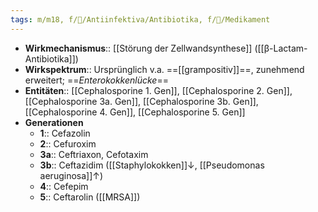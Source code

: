 ```yaml
---
tags: m/m18, f/🦠/Antiinfektiva/Antibiotika, f/💊/Medikament
---
```

- **Wirkmechanismus**:: [[Störung der Zellwandsynthese]] ([[β-Lactam-Antibiotika]])
- **Wirkspektrum**:: Ursprünglich v.a. ==[[grampositiv]]==, zunehmend erweitert; ==*Enterokokkenlücke*==
- **Entitäten**:: [[Cephalosporine 1. Gen]], [[Cephalosporine 2. Gen]], [[Cephalosporine 3a. Gen]], [[Cephalosporine 3b. Gen]], [[Cephalosporine 4. Gen]], [[Cephalosporine 5. Gen]]
- **Generationen**
	- **1**:: Cefazolin
	- **2**:: Cefuroxim
	- **3a**:: Ceftriaxon, Cefotaxim
	- **3b**:: Ceftazidim ([[Staphylokokken]]↓, [[Pseudomonas aeruginosa]]↑)
	- **4**:: Cefepim
	- **5**:: Ceftarolin ([[MRSA]])